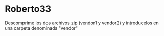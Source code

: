 # Roberto33

Descomprime los dos archivos zip (vendor1 y vendor2) y introducelos en una carpeta denominada "vendor"
